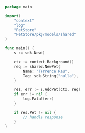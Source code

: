 <!-- Start SDK Example Usage -->
```go
package main

import(
	"context"
	"log"
	"PetStore"
	"PetStore/pkg/models/shared"
)

func main() {
    s := sdk.New()

    ctx := context.Background()    
    req := shared.NewPet{
        Name: "Terrence Rau",
        Tag: sdk.String("nulla"),
    }

    res, err := s.AddPet(ctx, req)
    if err != nil {
        log.Fatal(err)
    }

    if res.Pet != nil {
        // handle response
    }
}
```
<!-- End SDK Example Usage -->